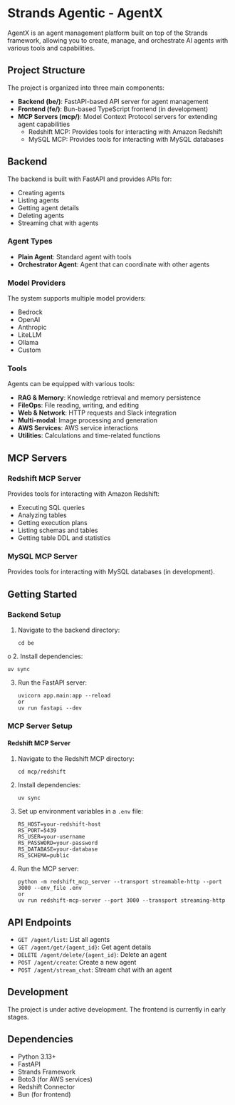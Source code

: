 # Strands Agentic - AgentX

AgentX is an agent management platform built on top of the Strands framework, allowing you to create, manage, and orchestrate AI agents with various tools and capabilities.

## Project Structure

The project is organized into three main components:

- **Backend (be/)**: FastAPI-based API server for agent management
- **Frontend (fe/)**: Bun-based TypeScript frontend (in development)
- **MCP Servers (mcp/)**: Model Context Protocol servers for extending agent capabilities
  - Redshift MCP: Provides tools for interacting with Amazon Redshift
  - MySQL MCP: Provides tools for interacting with MySQL databases

## Backend

The backend is built with FastAPI and provides APIs for:

- Creating agents
- Listing agents
- Getting agent details
- Deleting agents
- Streaming chat with agents

### Agent Types

- **Plain Agent**: Standard agent with tools
- **Orchestrator Agent**: Agent that can coordinate with other agents

### Model Providers

The system supports multiple model providers:
- Bedrock
- OpenAI
- Anthropic
- LiteLLM
- Ollama
- Custom

### Tools

Agents can be equipped with various tools:

- **RAG & Memory**: Knowledge retrieval and memory persistence
- **FileOps**: File reading, writing, and editing
- **Web & Network**: HTTP requests and Slack integration
- **Multi-modal**: Image processing and generation
- **AWS Services**: AWS service interactions
- **Utilities**: Calculations and time-related functions

## MCP Servers

### Redshift MCP Server

Provides tools for interacting with Amazon Redshift:
- Executing SQL queries
- Analyzing tables
- Getting execution plans
- Listing schemas and tables
- Getting table DDL and statistics

### MySQL MCP Server

Provides tools for interacting with MySQL databases (in development).

## Getting Started

### Backend Setup

1. Navigate to the backend directory:
   ```
   cd be
   ```
o
2. Install dependencies:
   ```
   uv sync
   ```

3. Run the FastAPI server:
   ```
   uvicorn app.main:app --reload
   or
   uv run fastapi --dev
   ```

### MCP Server Setup

#### Redshift MCP Server

1. Navigate to the Redshift MCP directory:
   ```
   cd mcp/redshift
   ```

2. Install dependencies:
   ```
   uv sync
   ```

3. Set up environment variables in a `.env` file:
   ```
   RS_HOST=your-redshift-host
   RS_PORT=5439
   RS_USER=your-username
   RS_PASSWORD=your-password
   RS_DATABASE=your-database
   RS_SCHEMA=public
   ```

4. Run the MCP server:
   ```
   python -m redshift_mcp_server --transport streamable-http --port 3000 --env_file .env
   or
   uv run redshift-mcp-server --port 3000 --transport streaming-http
   ```

## API Endpoints

- `GET /agent/list`: List all agents
- `GET /agent/get/{agent_id}`: Get agent details
- `DELETE /agent/delete/{agent_id}`: Delete an agent
- `POST /agent/create`: Create a new agent
- `POST /agent/stream_chat`: Stream chat with an agent

## Development

The project is under active development. The frontend is currently in early stages.

## Dependencies

- Python 3.13+
- FastAPI
- Strands Framework
- Boto3 (for AWS services)
- Redshift Connector
- Bun (for frontend)
